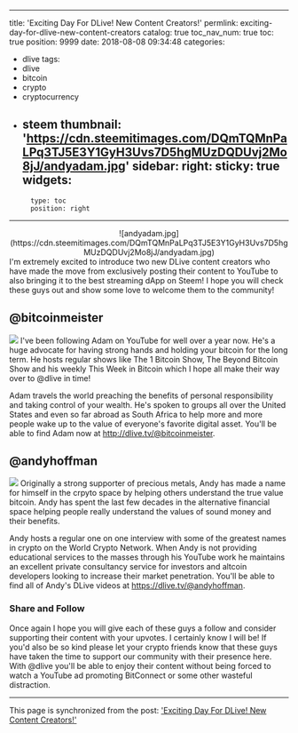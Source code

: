 
---
title: 'Exciting Day For DLive! New Content Creators!'
permlink: exciting-day-for-dlive-new-content-creators
catalog: true
toc_nav_num: true
toc: true
position: 9999
date: 2018-08-08 09:34:48
categories:
- dlive
tags:
- dlive
- bitcoin
- crypto
- cryptocurrency
- steem
thumbnail: 'https://cdn.steemitimages.com/DQmTQMnPaLPq3TJ5E3Y1GyH3Uvs7D5hgMUzDQDUvj2Mo8jJ/andyadam.jpg'
sidebar:
    right:
        sticky: true
widgets:
    -
        type: toc
        position: right
---


<center>![andyadam.jpg](https://cdn.steemitimages.com/DQmTQMnPaLPq3TJ5E3Y1GyH3Uvs7D5hgMUzDQDUvj2Mo8jJ/andyadam.jpg)</center>
I'm extremely excited to introduce two new DLive content creators who have made the move from exclusively posting their content to YouTube to also bringing it to the best streaming dApp on Steem! I hope you will check these guys out and show some love to welcome them to the community!

## @bitcoinmeister
![](https://cdn.steemitimages.com/DQmRDkCkqvDN7gJa4hmbxLbXgpCcXVQe7Fhv5ycNjypSPEG/image.png)
I've been following Adam on YouTube for well over a year now. He's a huge advocate for having strong hands and holding your bitcoin for the long term. He hosts regular shows like The 1 Bitcoin Show, The Beyond Bitcoin Show and his weekly This Week in Bitcoin which I hope all make their way over to @dlive in time!

Adam travels the world preaching the benefits of personal responsibility and taking control of your wealth. He's spoken to groups all over the United States and even so far abroad as South Africa to help more and more people wake up to the value of everyone's favorite digital asset. You'll be able to find Adam now at http://dlive.tv/@bitcoinmeister.

## @andyhoffman
![](https://cdn.steemitimages.com/DQmdNGDFkxrRc6nca9LiJvcC9YcFho4LtgLsLhQs7LaPrV5/image.png)
Originally a strong supporter of precious metals, Andy has made a name for himself in the crpyto space by helping others understand the true value bitcoin. Andy has spent the last few decades in the alternative financial space helping people really understand the values of sound money and their benefits.

Andy hosts a regular one on one interview with some of the greatest names in crypto on the World Crypto Network. When Andy is not providing educational services to the masses through his YouTube work he maintains an excellent  private consultancy service for investors and altcoin developers looking to increase their market penetration. You'll be able to find all of Andy's DLive videos at https://dlive.tv/@andyhoffman.

### Share and Follow
Once again I hope you will give each of these guys a follow and consider supporting their content with your upvotes. I certainly know I will be! If you'd also be so kind please let your crypto friends know that these guys have taken the time to support our community with their presence here. With @dlive you'll be able to enjoy their content without being forced to watch a YouTube ad promoting BitConnect or some other wasteful distraction.

- - -

This page is synchronized from the post: ['Exciting Day For DLive! New Content Creators!'](https://steemit.com/@patrickulrich/exciting-day-for-dlive-new-content-creators)
